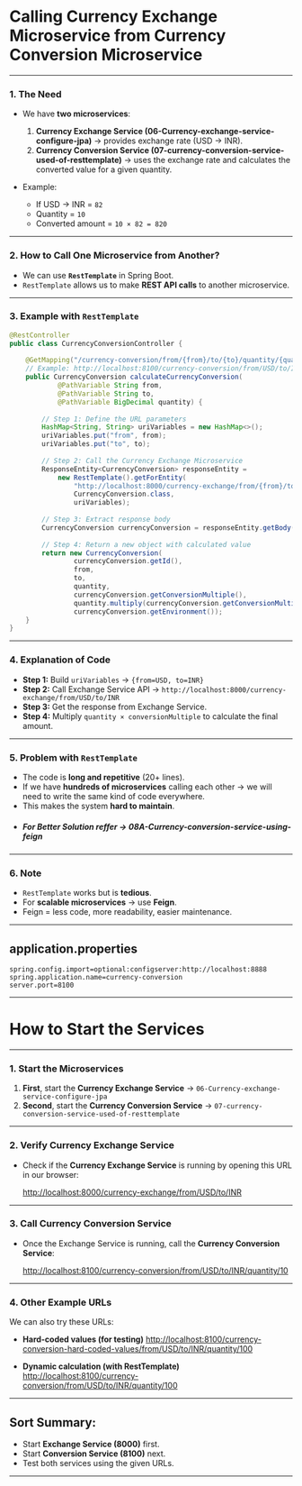 

# Calling Currency Exchange Microservice from Currency Conversion Microservice

---

### 1. The Need

* We have **two microservices**:

  1. **Currency Exchange Service (06-Currency-exchange-service-configure-jpa)** → provides exchange rate (USD → INR).
  2. **Currency Conversion Service (07-currency-conversion-service-used-of-resttemplate)** → uses the exchange rate and calculates the converted value for a given quantity.

* Example:

  * If USD → INR = `82`
  * Quantity = `10`
  * Converted amount = `10 × 82 = 820`

---

### 2. How to Call One Microservice from Another?

* We can use **`RestTemplate`** in Spring Boot.
* `RestTemplate` allows us to make **REST API calls** to another microservice.

---

### 3. Example with `RestTemplate`

```java
@RestController
public class CurrencyConversionController {
    
    @GetMapping("/currency-conversion/from/{from}/to/{to}/quantity/{quantity}")
    // Example: http://localhost:8100/currency-conversion/from/USD/to/INR/quantity/10
    public CurrencyConversion calculateCurrencyConversion(
            @PathVariable String from,
            @PathVariable String to,
            @PathVariable BigDecimal quantity) {
        
        // Step 1: Define the URL parameters
        HashMap<String, String> uriVariables = new HashMap<>();
        uriVariables.put("from", from);
        uriVariables.put("to", to);
        
        // Step 2: Call the Currency Exchange Microservice
        ResponseEntity<CurrencyConversion> responseEntity =
            new RestTemplate().getForEntity(
                "http://localhost:8000/currency-exchange/from/{from}/to/{to}",
                CurrencyConversion.class,
                uriVariables);
        
        // Step 3: Extract response body
        CurrencyConversion currencyConversion = responseEntity.getBody();
        
        // Step 4: Return a new object with calculated value
        return new CurrencyConversion(
                currencyConversion.getId(),
                from,
                to,
                quantity,
                currencyConversion.getConversionMultiple(),
                quantity.multiply(currencyConversion.getConversionMultiple()),
                currencyConversion.getEnvironment());
    }
}
```

---

### 4. Explanation of Code

* **Step 1:** Build `uriVariables` → `{from=USD, to=INR}`
* **Step 2:** Call Exchange Service API →
  `http://localhost:8000/currency-exchange/from/USD/to/INR`
* **Step 3:** Get the response from Exchange Service.
* **Step 4:** Multiply `quantity × conversionMultiple` to calculate the final amount.

---

### 5. Problem with `RestTemplate`

* The code is **long and repetitive** (20+ lines).
* If we have **hundreds of microservices** calling each other → we will need to write the same kind of code everywhere.
* This makes the system **hard to maintain**.
* ##### **For Better Solution reffer → 08A-Currency-conversion-service-using-feign**
---

### 6. Note
* `RestTemplate` works but is **tedious**.
* For **scalable microservices** → use **Feign**.
* Feign = less code, more readability, easier maintenance.
---

## **application.properties**

```properties
spring.config.import=optional:configserver:http://localhost:8888
spring.application.name=currency-conversion
server.port=8100
```
---

# How to Start the Services

---

### **1. Start the Microservices**

1. **First**, start the **Currency Exchange Service**
   → `06-Currency-exchange-service-configure-jpa`
2. **Second**, start the **Currency Conversion Service**
   → `07-currency-conversion-service-used-of-resttemplate`

---

### **2. Verify Currency Exchange Service**

* Check if the **Currency Exchange Service** is running by opening this URL in our browser:

  [http://localhost:8000/currency-exchange/from/USD/to/INR](http://localhost:8000/currency-exchange/from/USD/to/INR)

---

### **3. Call Currency Conversion Service**

* Once the Exchange Service is running, call the **Currency Conversion Service**:

  [http://localhost:8100/currency-conversion/from/USD/to/INR/quantity/10](http://localhost:8100/currency-conversion/from/USD/to/INR/quantity/10)

---

### **4. Other Example URLs**

We can also try these URLs:

* **Hard-coded values (for testing)**
  [http://localhost:8100/currency-conversion-hard-coded-values/from/USD/to/INR/quantity/100](http://localhost:8100/currency-conversion-hard-coded-values/from/USD/to/INR/quantity/100)

* **Dynamic calculation (with RestTemplate)**
  [http://localhost:8100/currency-conversion/from/USD/to/INR/quantity/100](http://localhost:8100/currency-conversion/from/USD/to/INR/quantity/100)

---

## **Sort Summary:**

* Start **Exchange Service (8000)** first.
* Start **Conversion Service (8100)** next.
* Test both services using the given URLs.
---